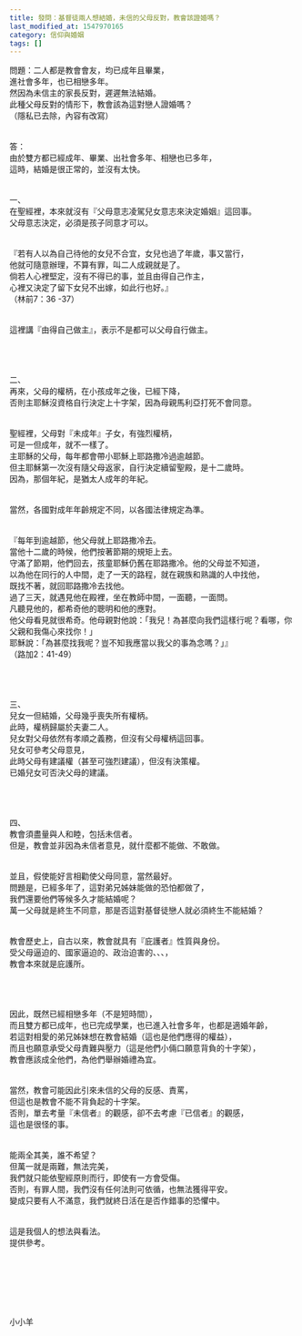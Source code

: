 ```yaml
---
title: 發問：基督徒兩人想結婚，未信的父母反對，教會該證婚嗎？
last_modified_at: 1547970165
category: 信仰與婚姻
tags: []
---
```


<p>問題：二人都是教會會友，均已成年且畢業，<br/>進社會多年，也已相戀多年。<br/>然因為未信主的家長反對，遲遲無法結婚。<br/>此種父母反對的情形下，教會該為這對戀人證婚嗎？<br/>（隱私已去除，內容有改寫）<br/><!--more--><br/><br/>答：<br/>由於雙方都已經成年、畢業、出社會多年、相戀也已多年，<br/>這時，結婚是很正常的，並沒有太快。<br/><br/><br/>一、<br/>在聖經裡，本來就沒有『父母意志凌駕兒女意志來決定婚姻』這回事。<br/>父母意志決定，必須是孩子同意才可以。<br/><br/><br/>『若有人以為自己待他的女兒不合宜，女兒也過了年歲，事又當行，<br/>他就可隨意辦理，不算有罪，叫二人成親就是了。<br/>倘若人心裡堅定，沒有不得已的事，並且由得自己作主，<br/>心裡又決定了留下女兒不出嫁，如此行也好。』<br/>（林前7：36 -37）<br/><br/><br/>這裡講『由得自己做主』，表示不是都可以父母自行做主。<br/><br/><br/><br/><br/>二、<br/>再來，父母的權柄，在小孩成年之後，已經下降，<br/>否則主耶穌沒資格自行決定上十字架，因為母親馬利亞打死不會同意。<br/><br/><br/>聖經裡，父母對『未成年』子女，有強烈權柄，<br/>可是一但成年，就不一樣了。 <br/>主耶穌的父母，每年都會帶小耶穌上耶路撒冷過逾越節。<br/>但主耶穌第一次沒有隨父母返家，自行決定續留聖殿，是十二歲時。<br/>因為，那個年紀，是猶太人成年的年紀。<br/><br/><br/>當然，各國對成年年齡規定不同，以各國法律規定為準。<br/><br/><br/>『每年到逾越節，他父母就上耶路撒冷去。<br/>當他十二歲的時候，他們按著節期的規矩上去。<br/>守滿了節期，他們回去，孩童耶穌仍舊在耶路撒冷。他的父母並不知道，<br/>以為他在同行的人中間，走了一天的路程，就在親族和熟識的人中找他，<br/>既找不著，就回耶路撒冷去找他。<br/>過了三天，就遇見他在殿裡，坐在教師中間，一面聽，一面問。<br/>凡聽見他的，都希奇他的聰明和他的應對。<br/>他父母看見就很希奇。他母親對他說：「我兒！為甚麼向我們這樣行呢？看哪，你父親和我傷心來找你！」<br/>耶穌說：「為甚麼找我呢？豈不知我應當以我父的事為念嗎？」』<br/>（路加2：41-49）<br/><br/><br/><br/><br/>三、<br/>兒女一但結婚，父母幾乎喪失所有權柄。<br/>此時，權柄歸屬於夫妻二人。<br/>兒女對父母依然有孝順之義務，但沒有父母權柄這回事。<br/>兒女可參考父母意見，<br/>此時父母有建議權（甚至可強烈建議），但沒有決策權。<br/>已婚兒女可否決父母的建議。<br/><br/><br/><br/><br/>四、<br/>教會須盡量與人和睦，包括未信者。<br/>但是，教會並非因為未信者意見，就什麼都不能做、不敢做。<br/><br/><br/>並且，假使能好言相勸使父母同意，當然最好。<br/>問題是，已經多年了，這對弟兄姊妹能做的恐怕都做了，<br/>我們還要他們等候多久才能結婚呢？<br/>萬一父母就是終生不同意，那是否這對基督徒戀人就必須終生不能結婚？<br/><br/><br/>教會歷史上，自古以來，教會就具有『庇護者』性質與身份。<br/>受父母逼迫的、國家逼迫的、政治迫害的、、、，<br/>教會本來就是庇護所。<br/><br/><br/><br/><br/>因此，既然已經相戀多年（不是短時間），<br/>而且雙方都已成年，也已完成學業，也已進入社會多年，也都是適婚年齡，<br/>若這對相愛的弟兄姊妹想在教會結婚（這也是他們應得的權益），<br/>而且也願意承受父母責難與壓力（這是他們小倆口願意背負的十字架），<br/>教會應該成全他們，為他們舉辦婚禮為宜。<br/><br/><br/>當然，教會可能因此引來未信的父母的反感、責罵，<br/>但這也是教會不能不背負起的十字架。<br/>否則，單去考量『未信者』的觀感，卻不去考慮『已信者』的觀感，<br/>這也是很怪的事。<br/><br/><br/>能兩全其美，誰不希望？<br/>但萬一就是兩難，無法完美，<br/>我們就只能依聖經原則而行，即使有一方會受傷。<br/>否則，有罪人間，我們沒有任何法則可依循，也無法獲得平安。<br/>變成只要有人不滿意，我們就終日活在是否作錯事的恐懼中。<br/><br/><br/>這是我個人的想法與看法。<br/>提供參考。<br/><br/><br/><br/><br/><br/><br/><br/>小小羊<br/><br/><br/><br/><br/><br/>
</p>